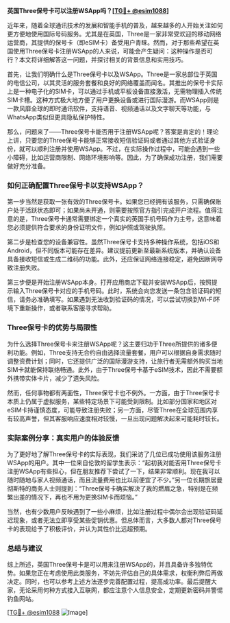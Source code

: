 **英国Three保号卡可以注册WSApp吗？[[TG💪+ @esim1088](https://t.me/s/esim1088)]**

近年来，随着全球通讯技术的发展和智能手机的普及，越来越多的人开始关注如何更方便地使用国际号码服务。尤其是在英国，Three是一家非常受欢迎的移动网络运营商，其提供的保号卡（即eSIM卡）备受用户青睐。然而，对于那些希望在英国使用Three保号卡注册WSApp的人来说，可能会产生疑问：这种操作是否可行？本文将详细解答这一问题，并探讨相关的背景信息和实用技巧。

首先，让我们明确什么是Three保号卡以及WSApp。Three是一家总部位于英国的电信公司，以其灵活的服务套餐和良好的网络覆盖而闻名。其推出的保号卡实际上是一种电子化的SIM卡，可以通过手机或平板设备直接激活，无需物理插入传统SIM卡槽。这种方式极大地方便了用户更换设备或进行国际漫游。而WSApp则是一款风靡全球的即时通讯软件，支持语音、视频通话以及文字聊天等功能，与WhatsApp类似但更具隐私保护特性。

那么，问题来了——Three保号卡能否用于注册WSApp呢？答案是肯定的！理论上讲，只要您的Three保号卡能够正常接收短信验证码或者通过其他方式验证身份，就可以顺利注册并使用WSApp。不过，在实际操作过程中，可能会遇到一些小障碍，比如运营商限制、网络环境影响等。因此，为了确保成功注册，我们需要做好充分准备。

### 如何正确配置Three保号卡以支持WSApp？

第一步当然是获取一张有效的Three保号卡。如果您已经拥有该服务，只需确保账户处于活跃状态即可；如果尚未开通，则需要按照官方指引完成开户流程。值得注意的是，Three保号卡通常需要绑定一个真实的英国手机号码作为主号，这意味着您必须提供符合要求的身份证明文件，例如护照或驾驶执照。

第二步是检查您的设备兼容性。虽然Three保号卡支持多种操作系统，包括iOS和Android，但不同版本可能存在差异。建议提前更新至最新系统版本，并确认设备具备接收短信或生成二维码的功能。此外，还应保证网络连接稳定，避免因断网导致注册失败。

第三步便是开始注册WSApp本身。打开应用商店下载并安装WSApp后，按照提示输入Three保号卡对应的手机号码。此时，系统会向您发送一条包含验证码的短信，请务必准确填写。如果遇到无法收到验证码的情况，可以尝试切换到Wi-Fi环境下重新操作，或者联系客服寻求帮助。

### Three保号卡的优势与局限性

为什么选择Three保号卡来注册WSApp呢？这主要归功于Three所提供的诸多便利功能。例如，Three支持无合约自由选择流量套餐，用户可以根据自身需求随时调整资费计划；同时，它还提供广泛的国际漫游支持，让旅行者无需额外购买当地SIM卡就能保持联络畅通。此外，由于Three保号卡基于eSIM技术，因此不需要额外携带实体卡片，减少了遗失风险。

然而，任何事物都有两面性，Three保号卡也不例外。一方面，由于Three保号卡本质上仍属于虚拟服务，某些特定场景下可能受到限制。比如部分国家和地区对eSIM卡持谨慎态度，可能导致注册失败；另一方面，尽管Three在全球范围内享有较高声誉，但其客服响应速度相对较慢，一旦出现问题解决起来可能耗时较长。

### 实际案例分享：真实用户的体验反馈

为了更好地了解Three保号卡的实际表现，我们采访了几位已成功使用该服务注册WSApp的用户。其中一位来自伦敦的留学生表示：“起初我对能否用Three保号卡注册WSApp有些担心，但在朋友推荐下尝试了一下，结果非常顺利。现在我可以随时随地与家人视频通话，而且流量费用也比以前便宜了不少。”另一位长期旅居曼彻斯特的商务人士则提到：“Three保号卡确实解决了我的燃眉之急，特别是在频繁出差的情况下，再也不用为更换SIM卡而烦恼。”

当然，也有少数用户反映遇到了一些小麻烦，比如注册过程中偶尔会出现验证码延迟现象，或者无法立即享受某些促销优惠。但总体而言，大多数人都对Three保号卡的表现给予了积极评价，并认为其性价比远超预期。

### 总结与建议

综上所述，英国Three保号卡是可以用来注册WSApp的，并且具备许多独特优势。如果您正在考虑使用此类服务，不妨先评估自己的具体需求，权衡利弊后再做决定。同时，也可以参考上述方法逐步完善配置过程，提高成功率。最后提醒大家，无论采用何种方式接入互联网，都应注意个人信息安全，定期更新密码并警惕钓鱼网站。

[[TG💪+ @esim1088](https://t.me/s/esim1088) ![Image](https://i.postimg.cc/4NQfJmqS/Snipaste-2025-05-13-00-14-12.png)]